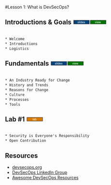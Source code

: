 #Lesson 1: What is DevSecOps?

## Introductions & Goals [![slides](../_images/slides-clean.png)](slides/may-DSO-bootcamp-week-one-intros.pdf)[![view](../_images/view-clean.png)](https://speakerdeck.com/devsecops/devsecops-bootcamp-week-1-introductions)

```

* Welcome
* Introductions
* Logistics

```

## Fundamentals [![slides](../_images/slides-clean.png)](slides/may-DSO-bootcamp-week-one-lesson-one.pdf)[![view](../_images/view-clean.png)](https://speakerdeck.com/devsecops/devsecops-bootcamp-week-1-lesson-1)

```

* An Industry Ready for Change
* History and Trends
* Reasons for Change
* Culture
* Processes
* Tools

```

## Lab #1 [![slides](../_images/lab-clean.png)](labs/LAB-1.md)

```

* Security is Everyone's Responsibility
* Open Contribution

```

## Resources

* [devsecops.org](devsecops.org)
* [DevSecOps LinkedIn Group](https://www.linkedin.com/groups/6817408)
* [Awesome DevSecOps Resources](https://github.com/devsecops/awesome-devsecops)
